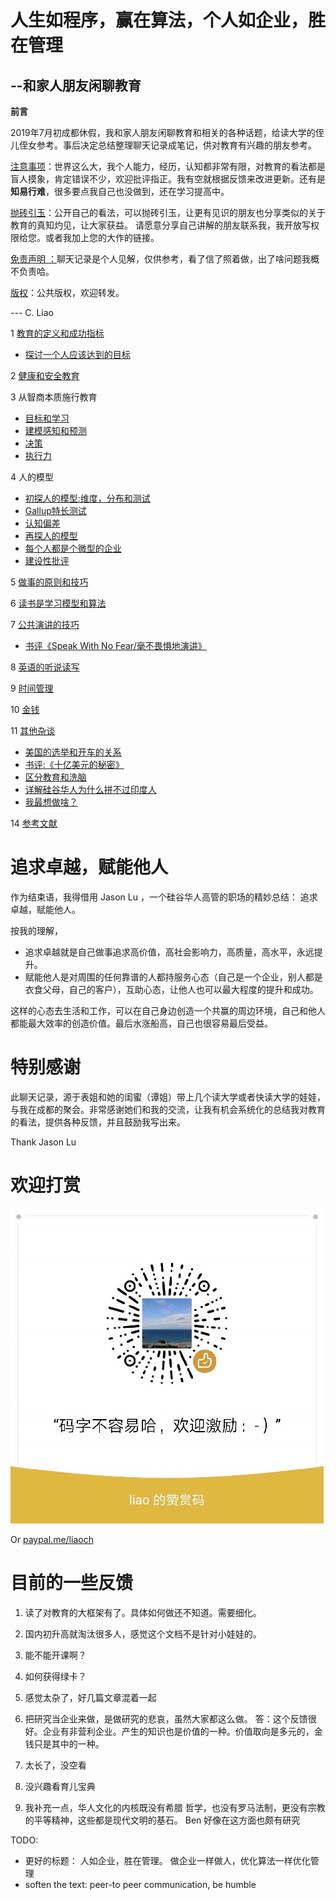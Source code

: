 # 人生如程序，赢在算法，个人如企业，胜在管理

## --和家人朋友闲聊教育 

**前言**

2019年7月初成都休假，我和家人朋友闲聊教育和相关的各种话题，给读大学的侄儿侄女参考。事后决定总结整理聊天记录成笔记，供对教育有兴趣的朋友参考。 

<span style="text-decoration:underline;">注意事项</span>：世界这么大，我个人能力，经历，认知都非常有限，对教育的看法都是盲人摸象，肯定错误不少，欢迎批评指正。我有空就根据反馈来改进更新。还有是**知易行难**，很多要点我自己也没做到，还在学习提高中。

<span style="text-decoration:underline;">抛砖引玉</span>：公开自己的看法，可以抛砖引玉，让更有见识的朋友也分享类似的关于教育的真知灼见，让大家获益。 请愿意分享自己讲解的朋友联系我，我开放写权限给您。或者我加上您的大作的链接。

<span style="text-decoration:underline;">免责声明 ：</span>聊天记录是个人见解，仅供参考，看了信了照着做，出了啥问题我概不负责哈。

<span style="text-decoration:underline;">版权</span>：公共版权，欢迎转发。

---  C. Liao


1 [教育的定义和成功指标](chapters/definition.md)
  * [探讨一个人应该达到的目标](chapters/goalsOfEducation.md)

2 [健康和安全教育](chapters/healthAndsafety.md)

3 从智商本质施行教育
  * [目标和学习](chapters/educationOnIntelligence.md)
  * [建模感知和预测](chapters/educationOnIntelligence2.md)
  * [决策](chapters/educationOnIntelligence3.md)
  * [执行力](chapters/educationOnIntelligence4.md)

4 人的模型
  * [初探人的模型:维度，分布和测试](chapters/modelOfHuman.md)
  * [Gallup特长测试](chapters/GallupCliftonStrengths.md)
  * [认知偏差](chapters/cognitiveBiases.md)
  * [再探人的模型](chapters/modelOfHuman2.md) 
  * [每个人都是个微型的企业](chapters/modelOfPersonCorporation.md)
  * [建设性批评](chapters/constructiveCriticism.md)

5 [做事的原则和技巧](chapters/algorithmOfDoingThings.md)

6 [读书是学习模型和算法](chapters/readingBooks.md)

7 [公共演讲的技巧](chapters/publicSpeaking.md)
  * [书评《Speak With No Fear/毫不畏惧地演讲》](chapters/reviewSpeakWithNoFear.md)

8 [英语的听说读写](chapters/english.md)

9 [时间管理](chapters/timeManagement.md)

10 [金钱](chapters/money.md)

11 [其他杂谈](chapters/others.md)
 * [美国的选举和开车的关系](chapters/electionInUSA.md)
 * [书评:《十亿美元的秘密》](chapters/bookReview-billionDollarSecret.md)
 * [区分教育和洗脑](chapters/brainwash.md)
 * [详解硅谷华人为什么拼不过印度人](chapters/limitationsOfChinese.md)
 * [我最想做啥？](chapters/whatIWant.md)

14 [参考文献](chapters/references.md)

# 追求卓越，赋能他人

作为结束语，我得借用 Jason Lu ，一个硅谷华人高管的职场的精妙总结： 追求卓越，赋能他人。

按我的理解， 
*   追求卓越就是自己做事追求高价值，高社会影响力，高质量，高水平，永远提升。 
*   赋能他人是对周围的任何靠谱的人都持服务心态（自己是一个企业，别人都是衣食父母，自己的客户），互助心态，让他人也可以最大程度的提升和成功。 

这样的心态去生活和工作，可以在自己身边创造一个共赢的周边环境，自己和他人都能最大效率的创造价值。最后水涨船高，自己也很容易最后受益。


# 特别感谢

此聊天记录，源于表姐和她的闺蜜（谭姐）带上几个读大学或者快读大学的娃娃，与我在成都的聚会。非常感谢她们和我的交流，让我有机会系统化的总结我对教育的看法，提供各种反馈，并且鼓励我写出来。

Thank Jason Lu


# 欢迎打赏

![alt_text](chapters/images/wechat-pay-Liao.jpg "image_tooltip")


Or [paypal.me/liaoch](http://paypal.me/liaoch)

# 目前的一些反馈

1. 读了对教育的大框架有了。具体如何做还不知道。需要细化。

2. 国内初升高就淘汰很多人，感觉这个文档不是针对小娃娃的。

3. 能不能开课啊？

4. 如何获得绿卡？

5. 感觉太杂了，好几篇文章混着一起

6. 把研究当企业来做，是做研究的悲哀，虽然大家都这么做。 答：这个反馈很好。企业有非营利企业。产生的知识也是价值的一种。价值取向是多元的，金钱只是其中的一种。

7. 太长了，没空看

8. 没兴趣看育儿宝典

9. 我补充一点，华人文化的内核既没有希腊 哲学，也没有罗马法制，更没有宗教的平等精神，这些都是现代文明的基石。  Ben 好像在这方面也颇有研究

TODO:
* 更好的标题： 人如企业，胜在管理。 做企业一样做人，优化算法一样优化管理
* soften the text: peer-to peer communication, be humble
